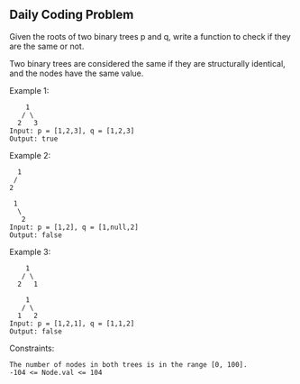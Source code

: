 ## Daily Coding Problem

Given the roots of two binary trees p and q, write a function to check if they are the same or not.

Two binary trees are considered the same if they are structurally identical, and the nodes have the same value.

Example 1:
```
    1
   / \
  2   3  
Input: p = [1,2,3], q = [1,2,3]
Output: true
```

Example 2:
```
  1
 /
2

 1
  \
   2
Input: p = [1,2], q = [1,null,2]
Output: false
```

Example 3:
```
    1
   / \
  2   1
  
    1
   / \
  1   2
Input: p = [1,2,1], q = [1,1,2]
Output: false
```

Constraints:
```
The number of nodes in both trees is in the range [0, 100].
-104 <= Node.val <= 104
```